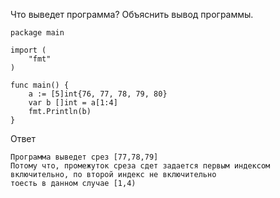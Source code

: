 Что выведет программа? Объяснить вывод программы.

```
package main

import (
    "fmt"
)

func main() {
    a := [5]int{76, 77, 78, 79, 80}
    var b []int = a[1:4]
    fmt.Println(b)
}
```

Ответ

```
Программа выведет срез [77,78,79]
Потому что, промежуток среза сдет задается первым индексом включительно, по второй индекс не включительно
тоесть в данном случае [1,4)
```
